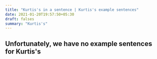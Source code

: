 ```yaml
---
title: "Kurtis's in a sentence | Kurtis's example sentences"
date: 2021-01-20T19:57:50+05:30
draft: falses
summary: "Kurtis's"
---
```

## Unfortunately, we have no example sentences for Kurtis's                 
